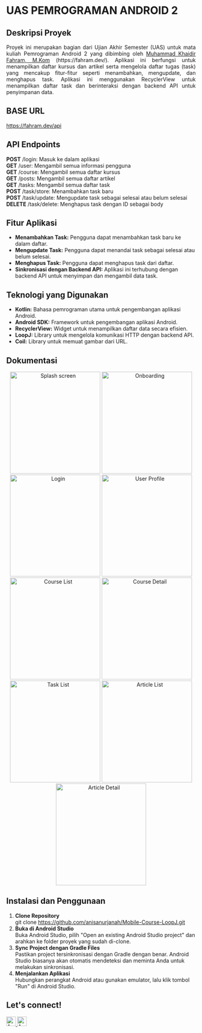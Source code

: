 # UAS PEMROGRAMAN ANDROID 2

## Deskripsi Proyek
<p align="justify">
  Proyek ini merupakan bagian dari Ujian Akhir Semester (UAS) untuk mata kuliah Pemrograman Android 2 yang dibimbing oleh <a href="https://www.linkedin.com/in/fahram/">Muhammad Khaidir     Fahram, M.Kom</a> (https://fahram.dev/). Aplikasi ini berfungsi untuk menampilkan daftar kursus dan artikel serta mengelola daftar tugas (task) yang mencakup fitur-fitur seperti     
  menambahkan, mengupdate, dan menghapus task. Aplikasi ini menggunakan RecyclerView untuk menampilkan daftar task dan berinteraksi dengan backend API untuk penyimpanan data.
</p>

## BASE URL
https://fahram.dev/api

## API Endpoints
<b>POST</b> /login: Masuk ke dalam aplikasi<br>
<b>GET</b> /user: Mengambil semua informasi pengguna<br>
<b>GET</b> /course: Mengambil semua daftar kursus<br>
<b>GET</b> /posts: Mengambil semua daftar artikel<br>
<b>GET</b> /tasks: Mengambil semua daftar task<br>
<b>POST</b> /task/store: Menambahkan task baru<br>
<b>POST</b> /task/update: Mengupdate task sebagai selesai atau belum selesai<br>
<b>DELETE</b> /task/delete: Menghapus task dengan ID sebagai body

## Fitur Aplikasi
<ul>
  <li><b>Menambahkan Task:</b> Pengguna dapat menambahkan task baru ke dalam daftar.</li>
  <li><b>Mengupdate Task:</b> Pengguna dapat menandai task sebagai selesai atau belum selesai.</li>
  <li><b>Menghapus Task:</b> Pengguna dapat menghapus task dari daftar.</li>
  <li><b>Sinkronisasi dengan Backend API:</b> Aplikasi ini terhubung dengan backend API untuk menyimpan dan mengambil data task.</li>
</ul>

## Teknologi yang Digunakan
<ul>
    <li><b>Kotlin:</b> Bahasa pemrograman utama untuk pengembangan aplikasi Android.</li>
    <li><b>Android SDK:</b> Framework untuk pengembangan aplikasi Android.</li>
    <li><b>RecyclerView:</b> Widget untuk menampilkan daftar data secara efisien.</li>
    <li><b>LoopJ:</b> Library untuk mengelola komunikasi HTTP dengan backend API.</li>
    <li><b>Coil:</b> Library untuk memuat gambar dari URL.</li>
</ul>

## Dokumentasi
<p align="center">
  <img src="https://github.com/anisanurjanah/Mobile-Course-LoopJ/assets/74089025/c3dc64d4-0340-451e-af92-b157af05b4d3" width=240 height=270 alt="Splash screen">
  <img src="https://github.com/anisanurjanah/Mobile-Course-LoopJ/assets/74089025/f29ca18a-0eb4-4948-aa61-4d73cccd902c" width=240 height=270 alt="Onboarding">
  <img src="https://github.com/anisanurjanah/Mobile-Course-LoopJ/assets/74089025/b1d5cdb8-e5ac-452e-b9d2-ef83b96b092d" width=240 height=270 alt="Login">
  <img src="https://github.com/anisanurjanah/Mobile-Course-LoopJ/assets/74089025/0118322f-1576-40d2-a862-83b38e6568be" width=240 height=270 alt="User Profile">
  <img src="https://github.com/anisanurjanah/Mobile-Course-LoopJ/assets/74089025/f93e8c7c-77d2-422f-b6b9-5725fff377e5" width=240 height=270 alt="Course List">
  <img src="https://github.com/anisanurjanah/Mobile-Course-LoopJ/assets/74089025/818f4eaa-20d9-43dc-896d-1fdb5c725ce0" width=240 height=270 alt="Course Detail">
  <img src="https://github.com/anisanurjanah/Mobile-Course-LoopJ/assets/74089025/07271588-a403-444c-8249-b9f32b91f26f" width=240 height=270 alt="Task List">
  <img src="https://github.com/anisanurjanah/Mobile-Course-LoopJ/assets/74089025/0c663cf4-f070-4e51-a31f-b529cf0dffe6" width=240 height=270 alt="Article List">
  <img src="https://github.com/anisanurjanah/Mobile-Course-LoopJ/assets/74089025/7e4c1402-7e83-43b9-97c7-4a88f1b08e07" width=240 height=270 alt="Article Detail">
</p>

## Instalasi dan Penggunaan
1. <b>Clone Repository</b><br>
   git clone https://github.com/anisanurjanah/Mobile-Course-LoopJ.git
2. <b>Buka di Android Studio</b><br>
   Buka Android Studio, pilih "Open an existing Android Studio project" dan arahkan ke folder proyek yang sudah di-clone.
3. <b>Sync Project dengan Gradle Files</b><br>
   Pastikan project tersinkronisasi dengan Gradle dengan benar. Android Studio biasanya akan otomatis mendeteksi dan meminta Anda untuk melakukan sinkronisasi.
4. <b>Menjalankan Aplikasi</b><br>
   Hubungkan perangkat Android atau gunakan emulator, lalu klik tombol "Run" di Android Studio.

<h2>Let's connect!</h2>
<a href="https://www.instagram.com/nissxxse/">
  <img src="https://img.shields.io/badge/Instagram-@nissxxse-blue?&logo=instagram&logoColor=white" height=25 alt="Anisa's Instagram" />
</a>
<a href="https://www.linkedin.com/in/anisanurjanah/">
  <img src="https://img.shields.io/badge/LinkedIn-Anisa%20Nurjanah-blue?&logo=linkedin&logoColor=white" height=25 alt="Anisa's LinkedIn" />
</a>
